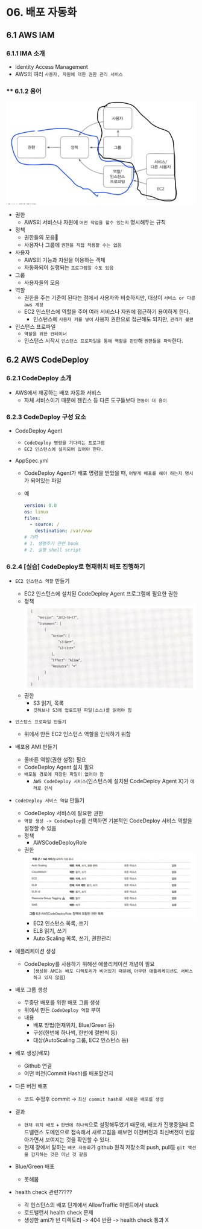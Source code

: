 # 06. 배포 자동화

## 6.1 AWS IAM

### 6.1.1 IMA 소개

- Identity Access Management
- AWS의 여러 `사용자, 자원에 대한 권한 관리 서비스`

### \*\* 6.1.2 용어

![iam](/resources/iam.png)

- 권한
  - AWS의 서비스나 자원에 `어떤 작업을 할수 있는지` 명시해두는 규칙
- 정책
  - 권한들의 모음
  - 사용자나 그룹에 `권한을 직접 적용할 수는 없음`
- 사용자
  - AWS의 기능과 자원을 이용하는 객체
  - 자동화되어 실행되는 `프로그램일 수도 있음`
- 그룹
  - 사용자들의 모음
- 역할
  - 권한을 주는 기준이 된다는 점에서 사용자와 비슷하지만, 대상이 `서비스 or 다른 aws 계정`
  - EC2 인스턴스에 역할을 주어 여러 서비스나 자원에 접근하기 용이하게 한다.
    - 인스턴스에 `사용자 키를 넣어` 사용자 권한으로 접근해도 되지만, `관리가 불편`
- 인스턴스 프로파일
  - `역할을 위한 컨테이너`
  - 인스턴스 시작시 `인스턴스 프로파일을 통해 역할을 판단`해 `권한들을 파악`한다.

## 6.2 AWS CodeDeploy

### 6.2.1 CodeDeploy 소개

- AWS에서 제공하는 배포 자동화 서비스
  - 자체 서비스이기 때문에 젠킨스 등 다른 도구들보다 `연동이 더 용이`

### 6.2.3 CodeDeploy 구성 요소

- CodeDeploy Agent
  - `CodeDeploy 명령을 기다리는 프로그램`
  - `EC2 인스턴스에 설치되어 있어야 한다.`
- AppSpec.yml

  - CodeDeploy Agent가 배포 명령을 받았을 때, `어떻게 배포를 해야 하는지 명시`가 되어있는 파일
  - 예

    ```yml
    version: 0.0
    os: linux
    files:
      - source: /
        destination: /var/www
    # 기타
    # 1. 생명주기 관련 hook
    # 2. 실행 shell script
    ```

### 6.2.4 [실습] CodeDeploy로 현재위치 배포 진행하기

- `EC2 인스턴스 역할` 만들기
  - EC2 인스턴스에 설치된 CodeDeploy Agent 프로그램에 필요한 권한
  - 정책
    ![role](/resources/role.png)
  - 권한
    - S3 읽기, 목록
    - `깃허브나 S3에 업로드된 파일(소스)를 읽어야 힘`
- `인스턴스 프로파일 만들기`
  - 위에서 만든 EC2 인스턴스 역할을 인식하기 위함
- 배포용 AMI 만들기
  - 올바른 역할(권한 설정) 필요
  - CodeDeploy Agent 설치 필요
  - `배포될 경로에 저장된 파일이 없어야 함`
    - `AWS CodeDeploy 서비스`(인스턴스에 설치된 CodeDeploy Agent X)가 `에러로 인식`
- `CodeDeploy 서비스 역할` 만들기
  - CodeDeploy 서비스에 필요한 권한
  - `역할 생성 -> CodeDeploy`를 선택하면 기본적인 CodeDeploy 서비스 역할을 설정할 수 있음
  - 정책
    - AWSCodeDeployRole
  - 권한
    ![permissions](/resources/permissions.png)
    - EC2 인스턴스 목록, 쓰기
    - ELB 읽기, 쓰기
    - Auto Scaling 목록, 쓰기, 권한관리
- 애플리케이션 생성
  - CodeDeploy를 사용하기 위해선 애플리케이션 개념이 필요
    - (`생성된 AMI는 배포 디렉토리가 비어있기 때문에`, `아무런 애플리케이션도 서비스 하고 있지 않음`)
- 배포 그룹 생성
  - 무중단 배포를 위한 배포 그룹 생성
  - 위에서 만든 `CodeDeploy 역할` 부여
  - 내용
    - 배포 방법(현재위치, Blue/Green 등)
    - 구성(한번에 하나씩, 한번에 절반씩 등)
    - 대상(AutoScaling 그룹, EC2 인스턴스 등)
- 배포 생성(배포)
  - Github 연결
  - 어떤 버전(Commit Hash)를 배포할건지
- 다른 버전 배포

  - 코드 수정후 commit -> `최신 commit hash로 새로운 배포를 생성`

- 결과

  - `현재 위치 배포` + `한번에 하나씩`으로 설정해두었기 때문에, 배포가 진행중일때 로드밸런스 도메인으로 접속해서 새로고침을 해보면 이전버전과 최신버전이 번갈아가면서 보여지는 것을 확인할 수 있다.
  - 현재 장에서 말하는 `배포 자동화`가 github 원격 저장소의 push, pull등 `git 액션을 감지하는 것은 아닌 것 같음`

- Blue/Green 배포
  - 못해봄

- health check 관련?????
  - 각 인스턴스의 배포 단계에서 AllowTraffic 이벤트에서 stuck
  - 로드밸런서 health check 문제
  - 생성한 ami가 빈 디렉토리 -> 404 반환 -> health check 통과 X
